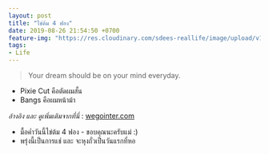 ```yaml
---
layout: post
title: "ไข่ต้ม 4 ฟอง"
date: 2019-08-26 21:54:50 +0700
feature-img: "https://res.cloudinary.com/sdees-reallife/image/upload/v1555658919/sample_feature_img.png"
tags:
- Life
---
```

> Your dream should be on your mind everyday.

- Pixie Cut คือตัดผมสั้น
- Bangs คือผมหน้าม้า

*อ้างอิง และ ดูเพิ่มเติมจากที่นี่* : [wegointer.com](https://www.wegointer.com/2018/04/32-english-vocab-about-hairstyles/)

<i class="fa fa-child" style="color:plum"></i>

- มื้อค่ำวันนี้ไข่ต้ม 4 ฟอง - ขอบคุณนะครับแม่ :)
- พรุ่งนี้เป็นการแช่ และ จะหุงถั่วเป็นวันแรกที่หอ
